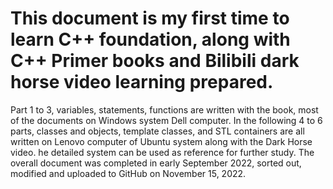 # This document is my first time to learn C++ foundation, along with C++ Primer books and Bilibili dark horse video learning prepared. 
Part 1 to 3, variables, statements, functions are written with the book, most of the documents on Windows system Dell computer.
In the following 4 to 6 parts, classes and objects, template classes, and STL containers are all written on Lenovo computer of Ubuntu system along with the Dark Horse video.
he detailed system can be used as reference for further study.
The overall document was completed in early September 2022, sorted out, modified and uploaded to GitHub on November 15, 2022.
